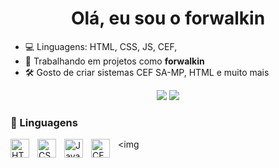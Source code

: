 <h1 align="center">Olá, eu sou o forwalkin</h1>

- 💻 Linguagens: HTML, CSS, JS, CEF,
- 🚀 Trabalhando em projetos como **forwalkin**
- 🛠️ Gosto de criar sistemas CEF SA-MP, HTML e muito mais

<p align="center">
  <img src="https://github-readme-stats.vercel.app/api?username=forwalkin&show_icons=true&theme=radical" />
  <img src="https://github-readme-stats.vercel.app/api/top-langs/?username=forwalkin&layout=compact&theme=radical" />
</p>

### 🤖 Linguagens
<img 
    align="left" 
    alt="HTML"
    title="HTML" 
    width="30px" 
    style="padding-right: 10px;" 
    src="https://cdn.jsdelivr.net/gh/devicons/devicon@latest/icons/html5/html5-original.svg" 
/>
<img 
    align="left" 
    alt="CSS" 
    title="CSS"
    width="30px" 
    style="padding-right: 10px;" 
    src="https://cdn.jsdelivr.net/gh/devicons/devicon@latest/icons/css3/css3-original.svg" 
/>
<img 
    align="left" 
    alt="JavaScript" 
    title="JavaScript"
    width="30px" 
    style="padding-right: 10px;" 
    src="https://cdn.jsdelivr.net/gh/devicons/devicon@latest/icons/javascript/javascript-original.svg" 
/>
<img 
<img 
    align="left" 
    alt="CEF" 
    title="CEF SA-MP"
    width="30px" 
    style="padding-right: 10px;" 
    src="https://upload.wikimedia.org/wikipedia/commons/8/8c/Chromium_Embedded_Framework_Logo.svg" 
/>
